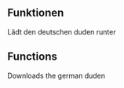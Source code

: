 Funktionen
-------------------------
Lädt den deutschen duden runter


Functions
---------------------------
Downloads the german duden
